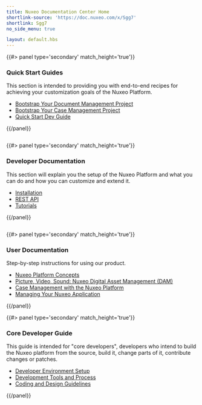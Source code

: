 ```yaml
---
title: Nuxeo Documentation Center Home
shortlink-source: 'https://doc.nuxeo.com/x/Sgg7'
shortlink: Sgg7
no_side_menu: true

layout: default.hbs
---
```


<div class="row" data-equalizer="" data-equalize-on="medium">
<div class="column medium-6">{{#> panel type='secondary' match_height='true'}}

### Quick Start Guides

This section is intended to providing you with end-to-end recipes for achieving your customization goals of the Nuxeo Platform.

- [Bootstrap Your Document Management Project](/nxdoc/bootstrap-your-document-management-project)
- [Bootstrap Your Case Management Project](/nxdoc/bootstrap-your-case-management-project)
- [Quick Start Dev Guide](/nxdoc/quick-start-dev-guide)

{{/panel}}</div>
<div class="column medium-6">{{#> panel type='secondary' match_height='true'}}

### Developer Documentation

This section will explain you the setup of the Nuxeo Platform and what you can do and how you can customize and extend it.

- [Installation](/nxdoc/installation)
- [REST API](/nxdoc/rest-api)
- [Tutorials](/nxdoc/tutorials)

{{/panel}}</div>
</div>
<div class="row" data-equalizer="" data-equalize-on="medium">
<div class="column medium-6">{{#> panel type='secondary' match_height='true'}}

### User Documentation

Step-by-step instructions for using our product.

- [Nuxeo Platform Concepts](/userdoc/nuxeo-platform-concepts)
- [Picture, Video, Sound: Nuxeo Digital Asset Management (DAM)](/userdoc/picture-video-sound-nuxeo-digital-asset-management-dam)
- [Case Management with the Nuxeo Platform](/userdoc/case-management-with-the-nuxeo-platform)
- [Managing Your Nuxeo Application](/userdoc/managing-your-nuxeo-application)

{{/panel}}
</div>
<div class="column medium-6">{{#> panel type='secondary' match_height='true'}}

### Core Developer Guide

This guide is intended for "core developers", developers who intend to build the Nuxeo platform from the source, build it, change parts of it, contribute changes or patches.

- [Developer Environment Setup](/corg/developer-environment-setup)
- [Development Tools and Process](/corg/development-tools-and-process)
- [Coding and Design Guidelines](/corg/coding-and-design-guidelines)

{{/panel}}</div>
</div>
